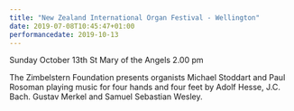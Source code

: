 ```yaml
---
title: "New Zealand International Organ Festival - Wellington"
date: 2019-07-08T10:45:47+01:00
performancedate: 2019-10-13
---
```


Sunday October 13th
St Mary of the Angels
2.00 pm

The Zimbelstern Foundation presents organists Michael Stoddart and Paul Rosoman playing music for four hands and four feet by Adolf Hesse, J.C. Bach. Gustav Merkel and Samuel Sebastian Wesley.
